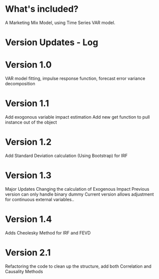 # What's included?
A Marketing Mix Model, using Time Series VAR model.



# Version Updates - Log
# Version 1.0
VAR model fitting, impulse response function, forecast error variance decomposition 

# Version 1.1
Add exogonous variable impact estimation
Add new get function to pull instance out of the object

# Version 1.2
Add Standard Deviation calculation (Using Bootstrap) for IRF

# Version 1.3
Major Updates Changing the calculation of Exogenous Impact
Previous version can only handle binary dummy
Current version allows adjustment for continuous external variables..

# Version 1.4 
Adds Cheolesky Method for IRF and FEVD

# Version 2.1
Refactoring the code to clean up the structure, add both Correlation and Causality Methods